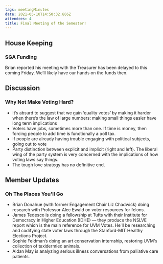 ```yaml
---
tags: meetingMinutes
date: 2021-05-10T14:50:32.866Z
attendees: 4
title: Final Meeting of the Semester!
---
```

## House Keeping

### SGA Funding

Brian reported his meeting with the Treasurer has been delayed to this coming Friday. We’ll likely have our hands on the funds then.

## Discussion

### Why Not Make Voting Hard?

* It’s absurd to suggest that we gain ‘quality votes’ by making it harder when there’s the law of large numbers: making small things easier have long term implications
* Voters have jobs, sometimes more than one. If time is money, then forcing people to add time is functionally a poll tax.
* If people are already having trouble engaging with political subjects, going out to vote 
* Party distinction between explicit and implicit (right and left). The liberal wing of the party system is very concerned with the implications of how voting laws say things.
* The tough love strategy has no definitive end.

## Member Updates

### Oh The Places You'll Go

* Brian Donahue (with former Engagement Chair Liz Chadwick) doing research with Professor Alec Ewald on voter resources for felons.
* James Tedesco is doing a fellowship at Tufts with their Institute for Democracy in Higher Education (IDHE) — they produce the NSLVE report which is the main reference for UVM Votes. He'll be researching and codifying state voter laws through the Stanford-MIT Healthy Elections Project.
* Sophie Feldman’s doing an art conservation internship, restoring UVM's collection of taxidermied animals.
* Aidan May is analyzing serious illness conversations from palliative care patients.